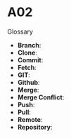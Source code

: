 # A02
Glossary
- **Branch**:
- **Clone**:
- **Commit**:
- **Fetch**:
- **GIT**:
- **Github**:
- **Merge**:
- **Merge Conflict**:
- **Push**:
- **Pull**:
- **Remote**:
- **Repository**:
